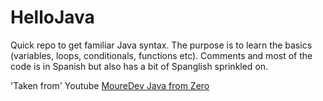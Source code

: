 # HelloJava

 Quick repo to get familiar Java syntax. The purpose is to learn the basics (variables, loops, conditionals, functions etc). Comments and most of the code is in Spanish but also has a bit of Spanglish sprinkled on. 

 'Taken from'
 Youtube [MoureDev Java from Zero](https://www.youtube.com/watch?v=W86KTBSiX2o&t=1042s)
